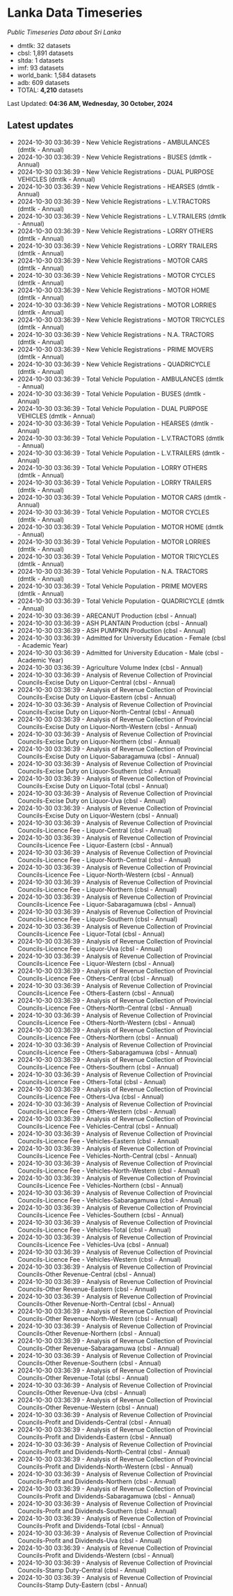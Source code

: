 # Lanka Data Timeseries
*Public Timeseries Data about Sri Lanka*

* dmtlk: 32 datasets
* cbsl: 1,891 datasets
* sltda: 1 datasets
* imf: 93 datasets
* world_bank: 1,584 datasets
* adb: 609 datasets
* TOTAL: **4,210** datasets

Last Updated: **04:36 AM, Wednesday, 30 October, 2024**

## Latest updates

* 2024-10-30 03:36:39 - New Vehicle Registrations - AMBULANCES (dmtlk - Annual)
* 2024-10-30 03:36:39 - New Vehicle Registrations - BUSES (dmtlk - Annual)
* 2024-10-30 03:36:39 - New Vehicle Registrations - DUAL PURPOSE VEHICLES (dmtlk - Annual)
* 2024-10-30 03:36:39 - New Vehicle Registrations - HEARSES (dmtlk - Annual)
* 2024-10-30 03:36:39 - New Vehicle Registrations - L.V.TRACTORS (dmtlk - Annual)
* 2024-10-30 03:36:39 - New Vehicle Registrations - L.V.TRAILERS (dmtlk - Annual)
* 2024-10-30 03:36:39 - New Vehicle Registrations - LORRY OTHERS (dmtlk - Annual)
* 2024-10-30 03:36:39 - New Vehicle Registrations - LORRY TRAILERS (dmtlk - Annual)
* 2024-10-30 03:36:39 - New Vehicle Registrations - MOTOR CARS (dmtlk - Annual)
* 2024-10-30 03:36:39 - New Vehicle Registrations - MOTOR CYCLES (dmtlk - Annual)
* 2024-10-30 03:36:39 - New Vehicle Registrations - MOTOR HOME (dmtlk - Annual)
* 2024-10-30 03:36:39 - New Vehicle Registrations - MOTOR LORRIES (dmtlk - Annual)
* 2024-10-30 03:36:39 - New Vehicle Registrations - MOTOR TRICYCLES (dmtlk - Annual)
* 2024-10-30 03:36:39 - New Vehicle Registrations - N.A. TRACTORS (dmtlk - Annual)
* 2024-10-30 03:36:39 - New Vehicle Registrations - PRIME MOVERS (dmtlk - Annual)
* 2024-10-30 03:36:39 - New Vehicle Registrations - QUADRICYCLE (dmtlk - Annual)
* 2024-10-30 03:36:39 - Total Vehicle Population - AMBULANCES (dmtlk - Annual)
* 2024-10-30 03:36:39 - Total Vehicle Population - BUSES (dmtlk - Annual)
* 2024-10-30 03:36:39 - Total Vehicle Population - DUAL PURPOSE VEHICLES (dmtlk - Annual)
* 2024-10-30 03:36:39 - Total Vehicle Population - HEARSES (dmtlk - Annual)
* 2024-10-30 03:36:39 - Total Vehicle Population - L.V.TRACTORS (dmtlk - Annual)
* 2024-10-30 03:36:39 - Total Vehicle Population - L.V.TRAILERS (dmtlk - Annual)
* 2024-10-30 03:36:39 - Total Vehicle Population - LORRY OTHERS (dmtlk - Annual)
* 2024-10-30 03:36:39 - Total Vehicle Population - LORRY TRAILERS (dmtlk - Annual)
* 2024-10-30 03:36:39 - Total Vehicle Population - MOTOR CARS (dmtlk - Annual)
* 2024-10-30 03:36:39 - Total Vehicle Population - MOTOR CYCLES (dmtlk - Annual)
* 2024-10-30 03:36:39 - Total Vehicle Population - MOTOR HOME (dmtlk - Annual)
* 2024-10-30 03:36:39 - Total Vehicle Population - MOTOR LORRIES (dmtlk - Annual)
* 2024-10-30 03:36:39 - Total Vehicle Population - MOTOR TRICYCLES (dmtlk - Annual)
* 2024-10-30 03:36:39 - Total Vehicle Population - N.A. TRACTORS (dmtlk - Annual)
* 2024-10-30 03:36:39 - Total Vehicle Population - PRIME MOVERS (dmtlk - Annual)
* 2024-10-30 03:36:39 - Total Vehicle Population - QUADRICYCLE (dmtlk - Annual)
* 2024-10-30 03:36:39 - ARECANUT Production (cbsl - Annual)
* 2024-10-30 03:36:39 - ASH PLANTAIN Production (cbsl - Annual)
* 2024-10-30 03:36:39 - ASH PUMPKIN Production (cbsl - Annual)
* 2024-10-30 03:36:39 - Admitted for University Education - Female (cbsl - Academic Year)
* 2024-10-30 03:36:39 - Admitted for University Education - Male (cbsl - Academic Year)
* 2024-10-30 03:36:39 - Agriculture Volume Index (cbsl - Annual)
* 2024-10-30 03:36:39 - Analysis of Revenue Collection of Provincial Councils-Excise Duty on Liquor-Central (cbsl - Annual)
* 2024-10-30 03:36:39 - Analysis of Revenue Collection of Provincial Councils-Excise Duty on Liquor-Eastern (cbsl - Annual)
* 2024-10-30 03:36:39 - Analysis of Revenue Collection of Provincial Councils-Excise Duty on Liquor-North-Central (cbsl - Annual)
* 2024-10-30 03:36:39 - Analysis of Revenue Collection of Provincial Councils-Excise Duty on Liquor-North-Western (cbsl - Annual)
* 2024-10-30 03:36:39 - Analysis of Revenue Collection of Provincial Councils-Excise Duty on Liquor-Northern (cbsl - Annual)
* 2024-10-30 03:36:39 - Analysis of Revenue Collection of Provincial Councils-Excise Duty on Liquor-Sabaragamuwa (cbsl - Annual)
* 2024-10-30 03:36:39 - Analysis of Revenue Collection of Provincial Councils-Excise Duty on Liquor-Southern (cbsl - Annual)
* 2024-10-30 03:36:39 - Analysis of Revenue Collection of Provincial Councils-Excise Duty on Liquor-Total (cbsl - Annual)
* 2024-10-30 03:36:39 - Analysis of Revenue Collection of Provincial Councils-Excise Duty on Liquor-Uva (cbsl - Annual)
* 2024-10-30 03:36:39 - Analysis of Revenue Collection of Provincial Councils-Excise Duty on Liquor-Western (cbsl - Annual)
* 2024-10-30 03:36:39 - Analysis of Revenue Collection of Provincial Councils-Licence Fee - Liquor-Central (cbsl - Annual)
* 2024-10-30 03:36:39 - Analysis of Revenue Collection of Provincial Councils-Licence Fee - Liquor-Eastern (cbsl - Annual)
* 2024-10-30 03:36:39 - Analysis of Revenue Collection of Provincial Councils-Licence Fee - Liquor-North-Central (cbsl - Annual)
* 2024-10-30 03:36:39 - Analysis of Revenue Collection of Provincial Councils-Licence Fee - Liquor-North-Western (cbsl - Annual)
* 2024-10-30 03:36:39 - Analysis of Revenue Collection of Provincial Councils-Licence Fee - Liquor-Northern (cbsl - Annual)
* 2024-10-30 03:36:39 - Analysis of Revenue Collection of Provincial Councils-Licence Fee - Liquor-Sabaragamuwa (cbsl - Annual)
* 2024-10-30 03:36:39 - Analysis of Revenue Collection of Provincial Councils-Licence Fee - Liquor-Southern (cbsl - Annual)
* 2024-10-30 03:36:39 - Analysis of Revenue Collection of Provincial Councils-Licence Fee - Liquor-Total (cbsl - Annual)
* 2024-10-30 03:36:39 - Analysis of Revenue Collection of Provincial Councils-Licence Fee - Liquor-Uva (cbsl - Annual)
* 2024-10-30 03:36:39 - Analysis of Revenue Collection of Provincial Councils-Licence Fee - Liquor-Western (cbsl - Annual)
* 2024-10-30 03:36:39 - Analysis of Revenue Collection of Provincial Councils-Licence Fee - Others-Central (cbsl - Annual)
* 2024-10-30 03:36:39 - Analysis of Revenue Collection of Provincial Councils-Licence Fee - Others-Eastern (cbsl - Annual)
* 2024-10-30 03:36:39 - Analysis of Revenue Collection of Provincial Councils-Licence Fee - Others-North-Central (cbsl - Annual)
* 2024-10-30 03:36:39 - Analysis of Revenue Collection of Provincial Councils-Licence Fee - Others-North-Western (cbsl - Annual)
* 2024-10-30 03:36:39 - Analysis of Revenue Collection of Provincial Councils-Licence Fee - Others-Northern (cbsl - Annual)
* 2024-10-30 03:36:39 - Analysis of Revenue Collection of Provincial Councils-Licence Fee - Others-Sabaragamuwa (cbsl - Annual)
* 2024-10-30 03:36:39 - Analysis of Revenue Collection of Provincial Councils-Licence Fee - Others-Southern (cbsl - Annual)
* 2024-10-30 03:36:39 - Analysis of Revenue Collection of Provincial Councils-Licence Fee - Others-Total (cbsl - Annual)
* 2024-10-30 03:36:39 - Analysis of Revenue Collection of Provincial Councils-Licence Fee - Others-Uva (cbsl - Annual)
* 2024-10-30 03:36:39 - Analysis of Revenue Collection of Provincial Councils-Licence Fee - Others-Western (cbsl - Annual)
* 2024-10-30 03:36:39 - Analysis of Revenue Collection of Provincial Councils-Licence Fee - Vehicles-Central (cbsl - Annual)
* 2024-10-30 03:36:39 - Analysis of Revenue Collection of Provincial Councils-Licence Fee - Vehicles-Eastern (cbsl - Annual)
* 2024-10-30 03:36:39 - Analysis of Revenue Collection of Provincial Councils-Licence Fee - Vehicles-North-Central (cbsl - Annual)
* 2024-10-30 03:36:39 - Analysis of Revenue Collection of Provincial Councils-Licence Fee - Vehicles-North-Western (cbsl - Annual)
* 2024-10-30 03:36:39 - Analysis of Revenue Collection of Provincial Councils-Licence Fee - Vehicles-Northern (cbsl - Annual)
* 2024-10-30 03:36:39 - Analysis of Revenue Collection of Provincial Councils-Licence Fee - Vehicles-Sabaragamuwa (cbsl - Annual)
* 2024-10-30 03:36:39 - Analysis of Revenue Collection of Provincial Councils-Licence Fee - Vehicles-Southern (cbsl - Annual)
* 2024-10-30 03:36:39 - Analysis of Revenue Collection of Provincial Councils-Licence Fee - Vehicles-Total (cbsl - Annual)
* 2024-10-30 03:36:39 - Analysis of Revenue Collection of Provincial Councils-Licence Fee - Vehicles-Uva (cbsl - Annual)
* 2024-10-30 03:36:39 - Analysis of Revenue Collection of Provincial Councils-Licence Fee - Vehicles-Western (cbsl - Annual)
* 2024-10-30 03:36:39 - Analysis of Revenue Collection of Provincial Councils-Other Revenue-Central (cbsl - Annual)
* 2024-10-30 03:36:39 - Analysis of Revenue Collection of Provincial Councils-Other Revenue-Eastern (cbsl - Annual)
* 2024-10-30 03:36:39 - Analysis of Revenue Collection of Provincial Councils-Other Revenue-North-Central (cbsl - Annual)
* 2024-10-30 03:36:39 - Analysis of Revenue Collection of Provincial Councils-Other Revenue-North-Western (cbsl - Annual)
* 2024-10-30 03:36:39 - Analysis of Revenue Collection of Provincial Councils-Other Revenue-Northern (cbsl - Annual)
* 2024-10-30 03:36:39 - Analysis of Revenue Collection of Provincial Councils-Other Revenue-Sabaragamuwa (cbsl - Annual)
* 2024-10-30 03:36:39 - Analysis of Revenue Collection of Provincial Councils-Other Revenue-Southern (cbsl - Annual)
* 2024-10-30 03:36:39 - Analysis of Revenue Collection of Provincial Councils-Other Revenue-Total (cbsl - Annual)
* 2024-10-30 03:36:39 - Analysis of Revenue Collection of Provincial Councils-Other Revenue-Uva (cbsl - Annual)
* 2024-10-30 03:36:39 - Analysis of Revenue Collection of Provincial Councils-Other Revenue-Western (cbsl - Annual)
* 2024-10-30 03:36:39 - Analysis of Revenue Collection of Provincial Councils-Profit and Dividends-Central (cbsl - Annual)
* 2024-10-30 03:36:39 - Analysis of Revenue Collection of Provincial Councils-Profit and Dividends-Eastern (cbsl - Annual)
* 2024-10-30 03:36:39 - Analysis of Revenue Collection of Provincial Councils-Profit and Dividends-North-Central (cbsl - Annual)
* 2024-10-30 03:36:39 - Analysis of Revenue Collection of Provincial Councils-Profit and Dividends-North-Western (cbsl - Annual)
* 2024-10-30 03:36:39 - Analysis of Revenue Collection of Provincial Councils-Profit and Dividends-Northern (cbsl - Annual)
* 2024-10-30 03:36:39 - Analysis of Revenue Collection of Provincial Councils-Profit and Dividends-Sabaragamuwa (cbsl - Annual)
* 2024-10-30 03:36:39 - Analysis of Revenue Collection of Provincial Councils-Profit and Dividends-Southern (cbsl - Annual)
* 2024-10-30 03:36:39 - Analysis of Revenue Collection of Provincial Councils-Profit and Dividends-Total (cbsl - Annual)
* 2024-10-30 03:36:39 - Analysis of Revenue Collection of Provincial Councils-Profit and Dividends-Uva (cbsl - Annual)
* 2024-10-30 03:36:39 - Analysis of Revenue Collection of Provincial Councils-Profit and Dividends-Western (cbsl - Annual)
* 2024-10-30 03:36:39 - Analysis of Revenue Collection of Provincial Councils-Stamp Duty-Central (cbsl - Annual)
* 2024-10-30 03:36:39 - Analysis of Revenue Collection of Provincial Councils-Stamp Duty-Eastern (cbsl - Annual)